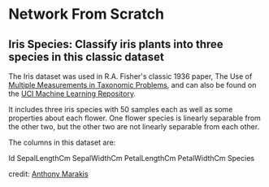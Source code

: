 # Network From Scratch

## Iris Species: Classify iris plants into three species in this classic dataset

The Iris dataset was used in R.A. Fisher's classic 1936 paper, The Use of [Multiple Measurements in Taxonomic Problems](http://rcs.chemometrics.ru/Tutorials/classification/Fisher.pdf), and can also be found on the [UCI Machine Learning Repository](http://archive.ics.uci.edu/ml/).

It includes three iris species with 50 samples each as well as some properties about each flower. One flower species is linearly separable from the other two, but the other two are not linearly separable from each other.

The columns in this dataset are:

Id
SepalLengthCm
SepalWidthCm
PetalLengthCm
PetalWidthCm
Species

credit: [Anthony Marakis](https://www.kaggle.com/antmarakis/another-neural-network-from-scratch "Another Neural Network From Scratch")


